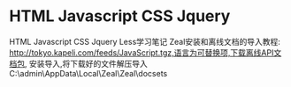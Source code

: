 # HTML Javascript CSS Jquery
HTML Javascript CSS Jquery Less学习笔记
Zeal安装和离线文档的导入教程:
http://tokyo.kapeli.com/feeds/JavaScript.tgz,语言为可替换项,下载离线API文档包,
安装导入,将下载好的文件解压导入 C:\admin\AppData\Local\Zeal\Zeal\docsets
